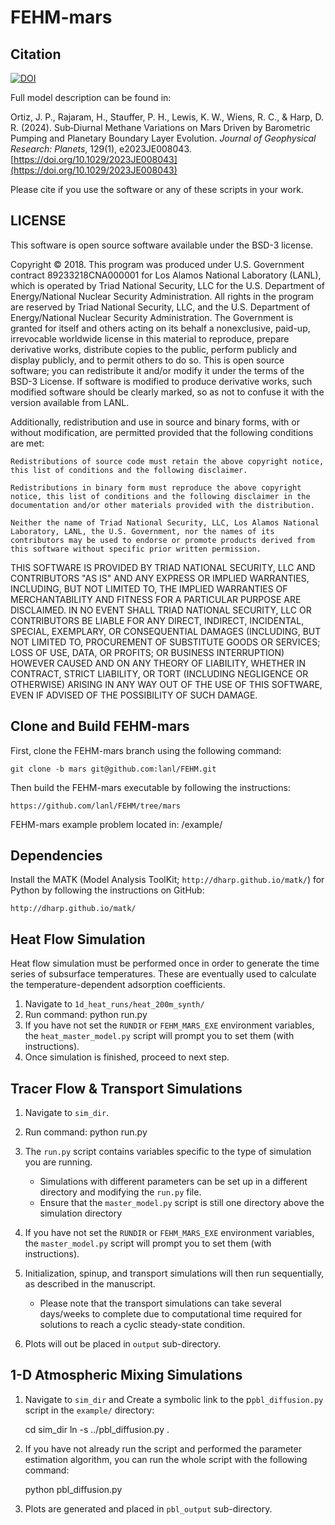 FEHM-mars
=========


Citation
--------

[![DOI](https://zenodo.org/badge/DOI/10.5281/zenodo.10455952.svg)](https://doi.org/10.5281/zenodo.10455952)


Full model description can be found in:

Ortiz, J. P., Rajaram, H., Stauffer, P. H., Lewis, K. W., Wiens, R. C., & Harp, D. R. (2024). Sub‐Diurnal Methane Variations on Mars Driven by Barometric Pumping and Planetary Boundary Layer Evolution. _Journal of Geophysical Research: Planets_, 129(1), e2023JE008043. [https://doi.org/10.1029/2023JE008043](https://doi.org/10.1029/2023JE008043)

Please cite if you use the software or any of these scripts in your work. 


LICENSE
-------

This software is open source software available under the BSD-3 license.

Copyright © 2018. This program was produced under U.S. Government contract 89233218CNA000001 for Los Alamos National Laboratory (LANL), which is operated by Triad National Security, LLC for the U.S. Department of Energy/National Nuclear Security Administration. All rights in the program are reserved by Triad National Security, LLC, and the U.S. Department of Energy/National Nuclear Security Administration. The Government is granted for itself and others acting on its behalf a nonexclusive, paid-up, irrevocable worldwide license in this material to reproduce, prepare derivative works, distribute copies to the public, perform publicly and display publicly, and to permit others to do so. This is open source software; you can redistribute it and/or modify it under the terms of the BSD-3 License. If software is modified to produce derivative works, such modified software should be clearly marked, so as not to confuse it with the version available from LANL.

Additionally, redistribution and use in source and binary forms, with or without modification, are permitted provided that the following conditions are met:

    Redistributions of source code must retain the above copyright notice, this list of conditions and the following disclaimer.

    Redistributions in binary form must reproduce the above copyright notice, this list of conditions and the following disclaimer in the documentation and/or other materials provided with the distribution.

    Neither the name of Triad National Security, LLC, Los Alamos National Laboratory, LANL, the U.S. Government, nor the names of its contributors may be used to endorse or promote products derived from this software without specific prior written permission.

THIS SOFTWARE IS PROVIDED BY TRIAD NATIONAL SECURITY, LLC AND CONTRIBUTORS "AS IS" AND ANY EXPRESS OR IMPLIED WARRANTIES, INCLUDING, BUT NOT LIMITED TO, THE IMPLIED WARRANTIES OF MERCHANTABILITY AND FITNESS FOR A PARTICULAR PURPOSE ARE DISCLAIMED. IN NO EVENT SHALL TRIAD NATIONAL SECURITY, LLC OR CONTRIBUTORS BE LIABLE FOR ANY DIRECT, INDIRECT, INCIDENTAL, SPECIAL, EXEMPLARY, OR CONSEQUENTIAL DAMAGES (INCLUDING, BUT NOT LIMITED TO, PROCUREMENT OF SUBSTITUTE GOODS OR SERVICES; LOSS OF USE, DATA, OR PROFITS; OR BUSINESS INTERRUPTION) HOWEVER CAUSED AND ON ANY THEORY OF LIABILITY, WHETHER IN CONTRACT, STRICT LIABILITY, OR TORT (INCLUDING NEGLIGENCE OR OTHERWISE) ARISING IN ANY WAY OUT OF THE USE OF THIS SOFTWARE, EVEN IF ADVISED OF THE POSSIBILITY OF SUCH DAMAGE.



Clone and Build FEHM-mars
-------------------------

First, clone the FEHM-mars branch using the following command:

    git clone -b mars git@github.com:lanl/FEHM.git

Then build the FEHM-mars executable by following the instructions:

    https://github.com/lanl/FEHM/tree/mars

FEHM-mars example problem located in:
    <REPO>/example/

Dependencies
------------

Install the MATK (Model Analysis ToolKit; ``http://dharp.github.io/matk/``) for Python by following the instructions on GitHub:

    http://dharp.github.io/matk/

    
Heat Flow Simulation
--------------------

Heat flow simulation must be performed once in order to generate the time
series of subsurface temperatures. These are eventually used to calculate the
temperature-dependent adsorption coefficients. 

1. Navigate to ``1d_heat_runs/heat_200m_synth/`` 
2. Run command:
    python run.py
3. If you have not set the ``RUNDIR`` or ``FEHM_MARS_EXE`` environment variables, the ``heat_master_model.py`` script will prompt you to set them (with instructions). 
4. Once simulation is finished, proceed to next step. 


Tracer Flow & Transport Simulations
-----------------------------------

1. Navigate to ``sim_dir``.
2. Run command:
    python run.py
3. The ``run.py`` script contains variables specific to the type of simulation you are running. 
    
    - Simulations with different parameters can be set up in a different directory and modifying the ``run.py`` file. 
    - Ensure that the ``master_model.py`` script is still one directory above the simulation directory 
4. If you have not set the ``RUNDIR`` or ``FEHM_MARS_EXE`` environment variables, the ``master_model.py`` script will prompt you to set them (with instructions). 
5. Initialization, spinup, and transport simulations will then run sequentially, as described in the manuscript. 
    
    - Please note that the transport simulations can take several days/weeks to complete due to computational time required for solutions to reach a cyclic steady-state condition.

6. Plots will out be placed in ``output`` sub-directory. 


1-D Atmospheric Mixing Simulations
----------------------------------

1. Navigate to ``sim_dir`` and Create a symbolic link to the p``pbl_diffusion.py`` script in the ``example/`` directory:

    cd sim_dir
    ln -s ../pbl_diffusion.py .

2. If you have not already run the script and performed the parameter estimation algorithm, you can run the whole script with the following command:

    python pbl_diffusion.py

3. Plots are generated and placed in ``pbl_output`` sub-directory.


